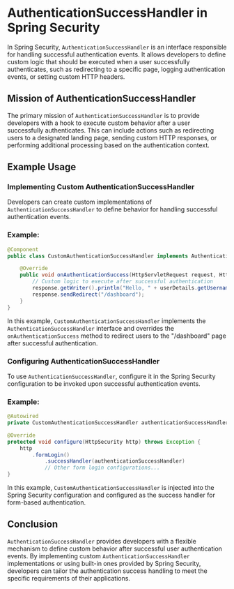 # AuthenticationSuccessHandler in Spring Security

In Spring Security, `AuthenticationSuccessHandler` is an interface responsible for handling successful authentication events. It allows developers to define custom logic that should be executed when a user successfully authenticates, such as redirecting to a specific page, logging authentication events, or setting custom HTTP headers.

## Mission of AuthenticationSuccessHandler

The primary mission of `AuthenticationSuccessHandler` is to provide developers with a hook to execute custom behavior after a user successfully authenticates. This can include actions such as redirecting users to a designated landing page, sending custom HTTP responses, or performing additional processing based on the authentication context.

## Example Usage

### Implementing Custom AuthenticationSuccessHandler

Developers can create custom implementations of `AuthenticationSuccessHandler` to define behavior for handling successful authentication events.

### Example:

```java
@Component
public class CustomAuthenticationSuccessHandler implements AuthenticationSuccessHandler {

    @Override
    public void onAuthenticationSuccess(HttpServletRequest request, HttpServletResponse response, Authentication authentication) throws IOException, ServletException {
        // Custom logic to execute after successful authentication
        response.getWriter().println("Hello, " + userDetails.getUsername() + "! You have successfully logged in.");
        response.sendRedirect("/dashboard");
    }
}
```

In this example, `CustomAuthenticationSuccessHandler` implements the `AuthenticationSuccessHandler` interface and overrides the `onAuthenticationSuccess` method to redirect users to the "/dashboard" page after successful authentication.

### Configuring AuthenticationSuccessHandler

To use `AuthenticationSuccessHandler`, configure it in the Spring Security configuration to be invoked upon successful authentication events.

### Example:

```java
@Autowired
private CustomAuthenticationSuccessHandler authenticationSuccessHandler;

@Override
protected void configure(HttpSecurity http) throws Exception {
    http
        .formLogin()
            .successHandler(authenticationSuccessHandler)
            // Other form login configurations...
}
```

In this example, `CustomAuthenticationSuccessHandler` is injected into the Spring Security configuration and configured as the success handler for form-based authentication.


## Conclusion

`AuthenticationSuccessHandler` provides developers with a flexible mechanism to define custom behavior after successful user authentication events. By implementing custom `AuthenticationSuccessHandler` implementations or using built-in ones provided by Spring Security, developers can tailor the authentication success handling to meet the specific requirements of their applications.
